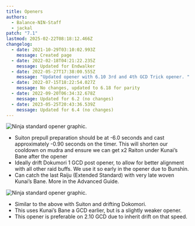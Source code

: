 ```yaml
---
title: Openers
authors:
  - Balance-NIN-Staff
  - jackal
patch: "7.1"
lastmod: 2025-02-22T08:18:12.466Z
changelog:
  - date: 2021-10-29T03:10:02.993Z
    message: Created page
  - date: 2022-02-18T04:21:22.235Z
    message: Updated for Endwalker
  - date: 2022-05-27T17:38:00.555Z
    message: "Updated opener with 6.10 3rd and 4th GCD Trick opener. "
  - date: 2022-07-15T18:22:54.027Z
    message: No changes, updated to 6.18 for parity
  - date: 2022-09-20T06:34:32.678Z
    message: Updated for 6.2 (no changes)
  - date: 2023-05-25T20:43:36.539Z
    message: Updated for 6.4 (no changes)
---
```

![Ninja standard opener graphic. ](/img/jobs/nin/standard4th-1-.png "Ninja Standard Opener")

* Suiton prepull preparation should be at -6.0 seconds and cast approximately -0.90 seconds on the timer. This will shorten our cooldown on mudra and ensure we can get x2 Raiton under Kunai’s Bane after the opener
* Ideally drift Dokumori 1 GCD post opener, to allow for better alignment with all other raid buffs. We use it so early in the opener due to Bunshin.
* Can catch the last Raiju (Extended Standard) with very late woven Kunai’s Bane. More in the Advanced Guide.

![Ninja standard opener graphic. ](/img/jobs/nin/standard3rd.png "Ninja Standard Opener")

* Similar to the above with Suiton and drifting Dokomori.
* This uses Kunai’s Bane a GCD earlier, but is a slightly weaker opener.
* This opener is preferable on 2.10 GCD due to inherit drift on that speed.
